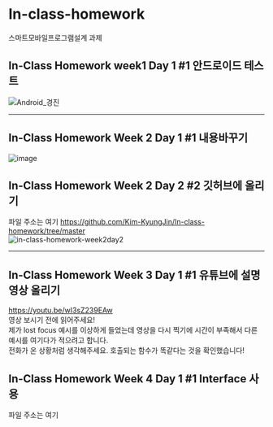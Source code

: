 # In-class-homework
스마트모바일프로그램설계 과제   

## In-Class Homework week1 Day 1 #1 안드로이드 테스트   
![Android_경진](https://user-images.githubusercontent.com/57963888/110302278-696bd600-803c-11eb-880c-484a41f1b574.jpg)   
   
***   
   
## In-Class Homework Week 2 Day 1 #1 내용바꾸기   
![image](https://user-images.githubusercontent.com/57963888/110408576-29066980-80c9-11eb-9ba2-414530f51953.png)   
   
## In-Class Homework Week 2 Day 2 #2 깃허브에 올리기   
파일 주소는 여기 https://github.com/Kim-KyungJin/In-class-homework/tree/master   
![in-class-homework-week2day2](https://user-images.githubusercontent.com/57963888/110595027-e031dc00-81c0-11eb-9bae-936a5cb7cc10.jpg)   
   
***   
   
## In-Class Homework Week 3 Day 1 #1 유튜브에 설명 영상 올리기   
   
https://youtu.be/wI3sZ239EAw   
영상 보시기 전에 읽어주세요!   
제가 lost focus 예시를 이상하게 들었는데 영상을 다시 찍기에 시간이 부족해서 다른 예시를 여기다가 적으려고 합니다.   
전화가 온 상황처럼 생각해주세요. 호출되는 함수가 똑같다는 것을 확인했습니다!   

## In-Class Homework Week 4 Day 1 #1 Interface 사용
파일 주소는 여기

